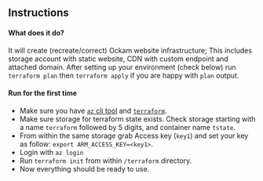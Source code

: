 ## Instructions

#### What does it do?
It will create (recreate/correct) Ockam website infrastructure; This includes
storage account with static website, CDN with custom endpoint and attached
domain. After setting up your environment (check below) run `terraform plan`
then `terraform apply` if you are happy with `plan` output.

#### Run for the first time
* Make sure you have [`az` cli tool](https://docs.microsoft.com/en-us/cli/azure/install-azure-cli?view=azure-cli-latest)  and [`terraform`](https://learn.hashicorp.com/terraform/getting-started/install.html).
* Make sure storage for terraform state exists. Check storage starting with a
name `terraform` followed by 5 digits, and container name `tstate`.
* From within the same storage grab Access key (`key1`) and set your key as
follow: `export ARM_ACCESS_KEY=<key1>`.
* Login with `az login`
* Run `terraform init` from within `/terraform` directory.
* Now everything should be ready to use.
